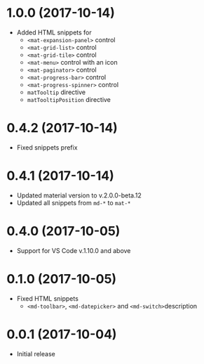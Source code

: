<a name="1.0.0"></a>
# 1.0.0 (2017-10-14)

* Added HTML snippets for
  * `<mat-expansion-panel>` control
  * `<mat-grid-list>` control
  * `<mat-grid-tile>` control
  * `<mat-menu>` control with an icon
  * `<mat-paginator>` control
  * `<mat-progress-bar>` control
  * `<mat-progress-spinner>` control
  * `matTooltip` directive
  * `matTooltipPosition` directive

<a name="0.4.2"></a>
# 0.4.2 (2017-10-14)

* Fixed snippets prefix

<a name="0.4.1"></a>
# 0.4.1 (2017-10-14)

* Updated material version to v.2.0.0-beta.12
* Updated all snippets from `md-*` to `mat-*`

<a name="0.4.0"></a>
# 0.4.0 (2017-10-05)

* Support for VS Code v.1.10.0 and above

<a name="0.1.0"></a>
# 0.1.0 (2017-10-05)

* Fixed HTML snippets
  * `<md-toolbar>`, `<md-datepicker>` and `<md-switch>`description
  
<a name="0.0.1"></a>
# 0.0.1 (2017-10-04)
* Initial release